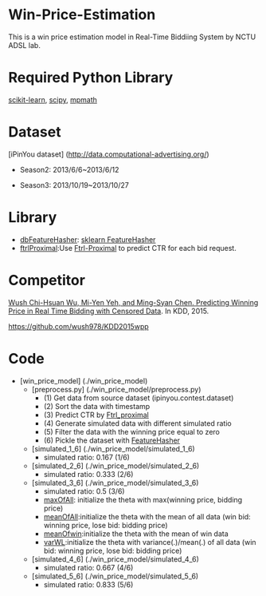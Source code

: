 # Win-Price-Estimation
This is a win price estimation model in Real-Time Biddiing System by NCTU ADSL lab.

# Required Python Library
  [scikit-learn](http://scikit-learn.org/stable/), [scipy](https://www.scipy.org/), [mpmath](http://mpmath.org/)

# Dataset

[iPinYou dataset] (http://data.computational-advertising.org/)

  * Season2: 2013/6/6~2013/6/12

  * Season3: 2013/10/19~2013/10/27

# Library
   * [dbFeatureHasher](./dbFeatureHasher): [sklearn FeatureHasher](http://scikit-learn.org/stable/modules/generated/sklearn.feature_extraction.FeatureHasher.html)
   * [ftrlProximal](./ftrlProximal):Use [Ftrl-Proximal](https://www.eecs.tufts.edu/~dsculley/papers/ad-click-prediction.pdf) to predict CTR for each bid request. 


# Competitor
  [Wush Chi-Hsuan Wu, Mi-Yen Yeh, and Ming-Syan Chen. Predicting Winning Price in Real Time Bidding with Censored Data](http://www0.cs.ucl.ac.uk/staff/w.zhang/rtb-papers/win-price-pred.pdf). In KDD, 2015.
  
  https://github.com/wush978/KDD2015wpp
  
# Code
  * [win_price_model] (./win_price_model)
    * [preprocess.py] (./win_price_model/preprocess.py)
        * (1) Get data from source dataset (ipinyou.contest.dataset)
        * (2) Sort the data with timestamp
        * (3) Predict CTR by [Ftrl_proximal](./ftrlProximal)
        * (4) Generate simulated data with different simulated ratio
        * (5) Filter the data with the winning price equal to zero
        * (6) Pickle the dataset with [FeatureHasher](./dbFeatureHasher)
    * [simulated_1_6] (./win_price_model/simulated_1_6)
      * simulated ratio: 0.167 (1/6)
    * [simulated_2_6] (./win_price_model/simulated_2_6)
      * simulated ratio: 0.333 (2/6)
    * [simulated_3_6] (./win_price_model/simulated_3_6)
      * simulated ratio: 0.5   (3/6)
      * [maxOfAll](./win_price_model/simulated_3_6/maxOfAll): initialize the theta with max(winning price, bidding price)
      * [meanOfAll](./win_price_model/simulated_3_6/meanOfAll):initialize the theta with the mean of all data (win bid: winning price, lose bid: bidding price)
      * [meanOfwin](./win_price_model/simulated_3_6/meanOfwin):initialize the theta with the mean of win data
      * [varWL](./win_price_model/simulated_3_6/varWL):initialize the theta with variance(.)/mean(.) of all data (win bid: winning price, lose bid: bidding price)
    * [simulated_4_6] (./win_price_model/simulated_4_6)
      * simulated ratio: 0.667 (4/6)
    * [simulated_5_6] (./win_price_model/simulated_5_6)
      * simulated ratio: 0.833 (5/6)
